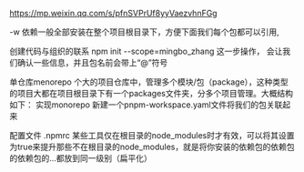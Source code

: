 https://mp.weixin.qq.com/s/pfnSVPrUf8yyVaezvhnFGg

-w  依赖一般全部安装在整个项目根目录下，方便下面我们每个包都可以引用,


创建代码与组织的联系
npm init --scope=mingbo_zhang
这一步操作， 会让我们确认一些信息，并且包名前会带上“@”符号


单仓库menorepo
个大的项目仓库中，管理多个模块/包（package），这种类型的项目大都在项目根目录下有一个packages文件夹，分多个项目管理。大概结构如下：
实现monorepo
新建一个pnpm-workspace.yaml文件将我们的包关联起来

配置文件 .npmrc
某些工具仅在根目录的node_modules时才有效，可以将其设置为true来提升那些不在根目录的node_modules，就是将你安装的依赖包的依赖包的依赖包的...都放到同一级别（扁平化）